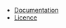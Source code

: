 *   [Documentation](https://github.com/thilp/vlb-rb/wiki)
*   [Licence](https://github.com/thilp/vlb-rb/blob/master/LICENSE)
